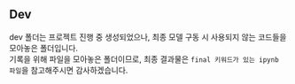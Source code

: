 ## Dev 
dev 폴더는 프로젝트 진행 중 생성되었으나, 최종 모델 구동 시 사용되지 않는 코드들을 모아놓은 폴더입니다. <br>기록을 위해 파일을 모아놓은 폴더이므로, 최종 결과물은 `final 키워드가 있는 ipynb 파일`을 참고해주시면 감사하겠습니다. 
